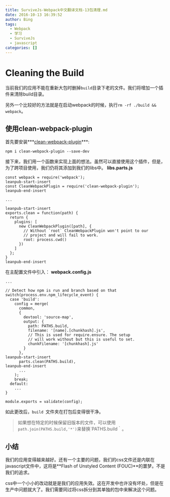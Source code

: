 ```yaml
---
title: SurviveJs-Webpack中文翻译文档-13包清理.md
date: 2016-10-13 16:39:52
author: Bing
tags:
  - Webpack
  - 学习
  - SurviveJs
  - javascript
categories: []
---
```

# Cleaning the Build
当前我们的应用不能在重新大包时删掉`build`目录下老的文件。我们将增加一个插件来清除build目录。

另外一个比较好的方法就是在启动webpack的时候，执行`rm -rf ./build && webpack`。

## 使用clean-webpack-plugin
首先要安装***[clean-webpack-plugin](https://www.npmjs.com/package/clean-webpack-plugin)***:
```
npm i clean-webpack-plugin --save-dev
```
接下来，我们用一个函数来实现上面的想法。虽然可以直接使用这个插件，但是，为了跨项目使用，我们仍将其添加到我们的libs中。
**libs.parts.js**
```
const webpack = require('webpack');
leanpub-start-insert
const CleanWebpackPlugin = require('clean-webpack-plugin');
leanpub-end-insert

...

leanpub-start-insert
exports.clean = function(path) {
  return {
    plugins: [
      new CleanWebpackPlugin([path], {
        // Without `root` CleanWebpackPlugin won't point to our
        // project and will fail to work.
        root: process.cwd()
      })
    ]
  };
}
leanpub-end-insert
```
在主配置文件中引入：
**webpack.config.js**
```
...

// Detect how npm is run and branch based on that
switch(process.env.npm_lifecycle_event) {
  case 'build':
    config = merge(
      common,
      {
        devtool: 'source-map',
        output: {
          path: PATHS.build,
          filename: '[name].[chunkhash].js',
          // This is used for require.ensure. The setup
          // will work without but this is useful to set.
          chunkFilename: '[chunkhash].js'
        }
      },
leanpub-start-insert
      parts.clean(PATHS.build),
leanpub-end-insert
      ...
    );
    break;
  default:
    ...
}

module.exports = validate(config);
```
如此更改后，`build `文件夹在打包后变得很干净。

>如果想在特定的时候保留旧版本的文件，可以使用`path.join(PATHS.build,'*')`来替换`PATHS.build｀。

## 小结
我们的应用变得越来越好。还有一个主要的问题，我们的css文件还是内联在javascript文件中，这将是**Flash of Unstyled Content (FOUC)**的噩梦。不是我们的追求。

css中一个小小的改动就是是我们的应用失效。这在开发中也许没有坏处，但是在生产中问题就大了。我们需要同过将css拆分到其单独的包中来解决这个问题。

























































